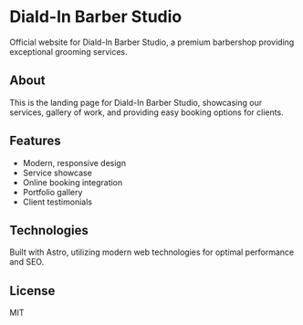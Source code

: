 # Diald-In Barber Studio

Official website for Diald-In Barber Studio, a premium barbershop providing exceptional grooming services.

## About

This is the landing page for Diald-In Barber Studio, showcasing our services, gallery of work, and providing easy booking options for clients.

## Features

- Modern, responsive design
- Service showcase
- Online booking integration
- Portfolio gallery
- Client testimonials

## Technologies

Built with Astro, utilizing modern web technologies for optimal performance and SEO.

## License

MIT